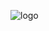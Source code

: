 ![logo](https://github.com/Cheesechicken2/KTDFR/assets/92189346/22c9719e-1f40-42b6-96ab-e1281aa94118)
